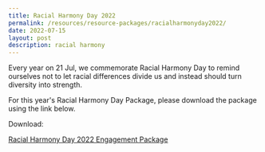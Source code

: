 ```yaml
---
title: Racial Harmony Day 2022
permalink: /resources/resource-packages/racialharmonyday2022/
date: 2022-07-15
layout: post
description: racial harmony
---
```

Every year on 21 Jul, we commemorate Racial Harmony Day to remind ourselves not to let racial differences divide us and instead should turn diversity into strength. 

For this year's Racial Harmony Day Package, please download the package using the link below.

Download:

[Racial Harmony Day 2022 Engagement Package](/files/packages/2022/Racial%20Harmony%20Day%202022%20Engagement%20Package.pdf)